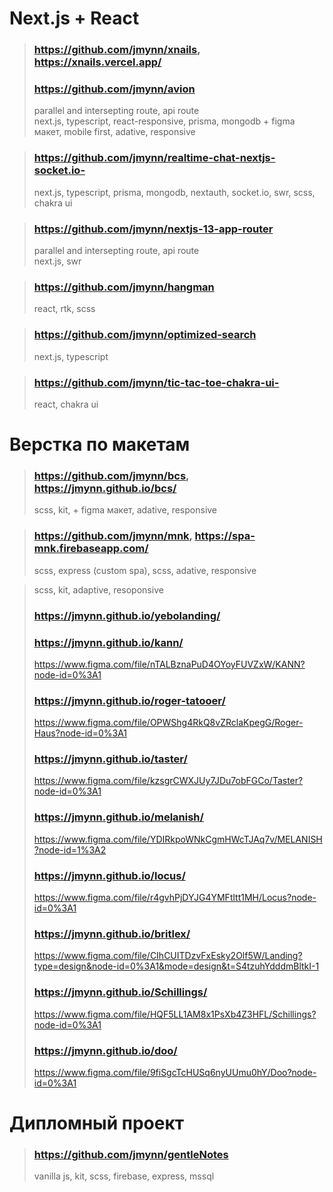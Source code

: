 > ###
  > 

# Next.js + React
> ### https://github.com/jmynn/xnails, https://xnails.vercel.app/
> ### https://github.com/jmynn/avion
  > parallel and intersepting route, api route      
  > next.js, typescript, react-responsive, prisma, mongodb + figma макет, mobile first, adative, responsive

> ### https://github.com/jmynn/realtime-chat-nextjs-socket.io-
  > next.js, typescript, prisma, mongodb, nextauth, socket.io, swr, scss, chakra ui

> ### https://github.com/jmynn/nextjs-13-app-router
  > parallel and intersepting route, api route       
  > next.js, swr

> ### https://github.com/jmynn/hangman
  > react, rtk, scss

> ### https://github.com/jmynn/optimized-search
  > next.js, typescript

> ### https://github.com/jmynn/tic-tac-toe-chakra-ui-
  > react, chakra ui
# Верстка по макетам
> ### https://github.com/jmynn/bcs, https://jmynn.github.io/bcs/
  > scss, kit, + figma макет, adative, responsive

> ### https://github.com/jmynn/mnk, https://spa-mnk.firebaseapp.com/
  > scss, express (custom spa), scss, adative, responsive

> scss, kit, adaptive, resoponsive
> ### https://jmynn.github.io/yebolanding/       
> ### https://jmynn.github.io/kann/
> https://www.figma.com/file/nTALBznaPuD4OYoyFUVZxW/KANN?node-id=0%3A1
> ### https://jmynn.github.io/roger-tatooer/
> https://www.figma.com/file/OPWShg4RkQ8vZRclaKpegG/Roger-Haus?node-id=0%3A1
> ### https://jmynn.github.io/taster/
> https://www.figma.com/file/kzsgrCWXJUy7JDu7obFGCo/Taster?node-id=0%3A1
> ### https://jmynn.github.io/melanish/
> https://www.figma.com/file/YDIRkpoWNkCgmHWcTJAq7v/MELANISH?node-id=1%3A2
> ### https://jmynn.github.io/locus/
> https://www.figma.com/file/r4gvhPjDYJG4YMFtltt1MH/Locus?node-id=0%3A1
> ### https://jmynn.github.io/britlex/
> https://www.figma.com/file/CIhCUITDzvFxEsky2Olf5W/Landing?type=design&node-id=0%3A1&mode=design&t=S4tzuhYdddmBltkI-1
> ### https://jmynn.github.io/Schillings/
> https://www.figma.com/file/HQF5LL1AM8x1PsXb4Z3HFL/Schillings?node-id=0%3A1
> ### https://jmynn.github.io/doo/
> https://www.figma.com/file/9fiSgcTcHUSq6nyUUmu0hY/Doo?node-id=0%3A1

# Дипломный проект
> ### https://github.com/jmynn/gentleNotes
  > vanilla js, kit, scss, firebase, express, mssql

